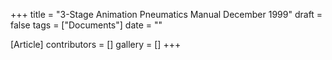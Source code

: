 +++
title = "3-Stage Animation Pneumatics Manual December 1999"
draft = false
tags = ["Documents"]
date = ""

[Article]
contributors = []
gallery = []
+++